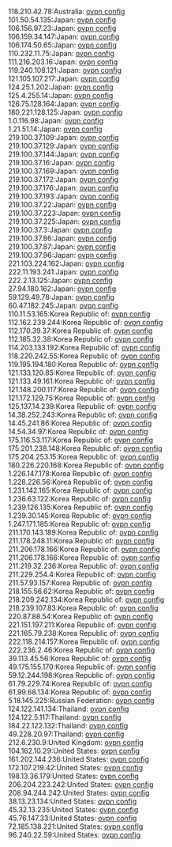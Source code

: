 118.210.42.78:Australia: [ovpn config](vpn/118_210_42_78.ovpn)  
101.50.54.135:Japan: [ovpn config](vpn/101_50_54_135.ovpn)  
106.156.97.23:Japan: [ovpn config](vpn/106_156_97_23.ovpn)  
106.159.34.147:Japan: [ovpn config](vpn/106_159_34_147.ovpn)  
106.174.50.65:Japan: [ovpn config](vpn/106_174_50_65.ovpn)  
110.232.11.75:Japan: [ovpn config](vpn/110_232_11_75.ovpn)  
111.216.203.16:Japan: [ovpn config](vpn/111_216_203_16.ovpn)  
119.240.108.121:Japan: [ovpn config](vpn/119_240_108_121.ovpn)  
121.105.107.217:Japan: [ovpn config](vpn/121_105_107_217.ovpn)  
124.25.1.202:Japan: [ovpn config](vpn/124_25_1_202.ovpn)  
125.4.255.14:Japan: [ovpn config](vpn/125_4_255_14.ovpn)  
126.75.128.164:Japan: [ovpn config](vpn/126_75_128_164.ovpn)  
180.221.128.125:Japan: [ovpn config](vpn/180_221_128_125.ovpn)  
1.0.116.98:Japan: [ovpn config](vpn/1_0_116_98.ovpn)  
1.21.51.14:Japan: [ovpn config](vpn/1_21_51_14.ovpn)  
219.100.37.109:Japan: [ovpn config](vpn/219_100_37_109.ovpn)  
219.100.37.129:Japan: [ovpn config](vpn/219_100_37_129.ovpn)  
219.100.37.144:Japan: [ovpn config](vpn/219_100_37_144.ovpn)  
219.100.37.16:Japan: [ovpn config](vpn/219_100_37_16.ovpn)  
219.100.37.169:Japan: [ovpn config](vpn/219_100_37_169.ovpn)  
219.100.37.172:Japan: [ovpn config](vpn/219_100_37_172.ovpn)  
219.100.37.176:Japan: [ovpn config](vpn/219_100_37_176.ovpn)  
219.100.37.193:Japan: [ovpn config](vpn/219_100_37_193.ovpn)  
219.100.37.22:Japan: [ovpn config](vpn/219_100_37_22.ovpn)  
219.100.37.223:Japan: [ovpn config](vpn/219_100_37_223.ovpn)  
219.100.37.225:Japan: [ovpn config](vpn/219_100_37_225.ovpn)  
219.100.37.3:Japan: [ovpn config](vpn/219_100_37_3.ovpn)  
219.100.37.86:Japan: [ovpn config](vpn/219_100_37_86.ovpn)  
219.100.37.87:Japan: [ovpn config](vpn/219_100_37_87.ovpn)  
219.100.37.96:Japan: [ovpn config](vpn/219_100_37_96.ovpn)  
221.103.224.162:Japan: [ovpn config](vpn/221_103_224_162.ovpn)  
222.11.193.241:Japan: [ovpn config](vpn/222_11_193_241.ovpn)  
222.2.13.125:Japan: [ovpn config](vpn/222_2_13_125.ovpn)  
27.94.180.162:Japan: [ovpn config](vpn/27_94_180_162.ovpn)  
59.129.49.78:Japan: [ovpn config](vpn/59_129_49_78.ovpn)  
60.47.182.245:Japan: [ovpn config](vpn/60_47_182_245.ovpn)  
110.11.53.165:Korea Republic of: [ovpn config](vpn/110_11_53_165.ovpn)  
112.162.239.244:Korea Republic of: [ovpn config](vpn/112_162_239_244.ovpn)  
112.170.39.37:Korea Republic of: [ovpn config](vpn/112_170_39_37.ovpn)  
112.185.32.38:Korea Republic of: [ovpn config](vpn/112_185_32_38.ovpn)  
114.203.133.192:Korea Republic of: [ovpn config](vpn/114_203_133_192.ovpn)  
118.220.242.55:Korea Republic of: [ovpn config](vpn/118_220_242_55.ovpn)  
119.195.194.180:Korea Republic of: [ovpn config](vpn/119_195_194_180.ovpn)  
121.133.120.85:Korea Republic of: [ovpn config](vpn/121_133_120_85.ovpn)  
121.133.49.161:Korea Republic of: [ovpn config](vpn/121_133_49_161.ovpn)  
121.148.200.117:Korea Republic of: [ovpn config](vpn/121_148_200_117.ovpn)  
121.172.129.75:Korea Republic of: [ovpn config](vpn/121_172_129_75.ovpn)  
125.137.14.239:Korea Republic of: [ovpn config](vpn/125_137_14_239.ovpn)  
14.38.252.243:Korea Republic of: [ovpn config](vpn/14_38_252_243.ovpn)  
14.45.241.86:Korea Republic of: [ovpn config](vpn/14_45_241_86.ovpn)  
14.54.34.97:Korea Republic of: [ovpn config](vpn/14_54_34_97.ovpn)  
175.116.53.117:Korea Republic of: [ovpn config](vpn/175_116_53_117.ovpn)  
175.201.238.148:Korea Republic of: [ovpn config](vpn/175_201_238_148.ovpn)  
175.204.253.15:Korea Republic of: [ovpn config](vpn/175_204_253_15.ovpn)  
180.226.220.168:Korea Republic of: [ovpn config](vpn/180_226_220_168.ovpn)  
1.226.147.178:Korea Republic of: [ovpn config](vpn/1_226_147_178.ovpn)  
1.228.226.56:Korea Republic of: [ovpn config](vpn/1_228_226_56.ovpn)  
1.231.142.165:Korea Republic of: [ovpn config](vpn/1_231_142_165.ovpn)  
1.236.63.122:Korea Republic of: [ovpn config](vpn/1_236_63_122.ovpn)  
1.239.126.135:Korea Republic of: [ovpn config](vpn/1_239_126_135.ovpn)  
1.239.30.145:Korea Republic of: [ovpn config](vpn/1_239_30_145.ovpn)  
1.247.171.185:Korea Republic of: [ovpn config](vpn/1_247_171_185.ovpn)  
211.170.143.189:Korea Republic of: [ovpn config](vpn/211_170_143_189.ovpn)  
211.178.248.11:Korea Republic of: [ovpn config](vpn/211_178_248_11.ovpn)  
211.206.178.166:Korea Republic of: [ovpn config](vpn/211_206_178_166.ovpn)  
211.206.178.166:Korea Republic of: [ovpn config](vpn/211_206_178_166.ovpn)  
211.219.32.236:Korea Republic of: [ovpn config](vpn/211_219_32_236.ovpn)  
211.229.254.4:Korea Republic of: [ovpn config](vpn/211_229_254_4.ovpn)  
211.57.93.157:Korea Republic of: [ovpn config](vpn/211_57_93_157.ovpn)  
218.155.56.62:Korea Republic of: [ovpn config](vpn/218_155_56_62.ovpn)  
218.209.242.134:Korea Republic of: [ovpn config](vpn/218_209_242_134.ovpn)  
218.239.107.83:Korea Republic of: [ovpn config](vpn/218_239_107_83.ovpn)  
220.87.88.54:Korea Republic of: [ovpn config](vpn/220_87_88_54.ovpn)  
221.151.197.211:Korea Republic of: [ovpn config](vpn/221_151_197_211.ovpn)  
221.165.79.238:Korea Republic of: [ovpn config](vpn/221_165_79_238.ovpn)  
222.118.214.157:Korea Republic of: [ovpn config](vpn/222_118_214_157.ovpn)  
222.236.2.46:Korea Republic of: [ovpn config](vpn/222_236_2_46.ovpn)  
39.113.45.56:Korea Republic of: [ovpn config](vpn/39_113_45_56.ovpn)  
49.175.155.170:Korea Republic of: [ovpn config](vpn/49_175_155_170.ovpn)  
59.12.244.198:Korea Republic of: [ovpn config](vpn/59_12_244_198.ovpn)  
61.79.229.74:Korea Republic of: [ovpn config](vpn/61_79_229_74.ovpn)  
61.99.68.134:Korea Republic of: [ovpn config](vpn/61_99_68_134.ovpn)  
5.18.145.225:Russian Federation: [ovpn config](vpn/5_18_145_225.ovpn)  
124.122.141.134:Thailand: [ovpn config](vpn/124_122_141_134.ovpn)  
124.122.5.117:Thailand: [ovpn config](vpn/124_122_5_117.ovpn)  
184.22.122.132:Thailand: [ovpn config](vpn/184_22_122_132.ovpn)  
49.228.20.97:Thailand: [ovpn config](vpn/49_228_20_97.ovpn)  
212.6.230.9:United Kingdom: [ovpn config](vpn/212_6_230_9.ovpn)  
104.162.10.29:United States: [ovpn config](vpn/104_162_10_29.ovpn)  
161.202.144.236:United States: [ovpn config](vpn/161_202_144_236.ovpn)  
172.107.219.42:United States: [ovpn config](vpn/172_107_219_42.ovpn)  
198.13.36.179:United States: [ovpn config](vpn/198_13_36_179.ovpn)  
206.204.223.242:United States: [ovpn config](vpn/206_204_223_242.ovpn)  
208.94.244.242:United States: [ovpn config](vpn/208_94_244_242.ovpn)  
38.13.23.134:United States: [ovpn config](vpn/38_13_23_134.ovpn)  
45.32.13.235:United States: [ovpn config](vpn/45_32_13_235.ovpn)  
45.76.147.33:United States: [ovpn config](vpn/45_76_147_33.ovpn)  
72.185.138.221:United States: [ovpn config](vpn/72_185_138_221.ovpn)  
96.240.22.59:United States: [ovpn config](vpn/96_240_22_59.ovpn)  
